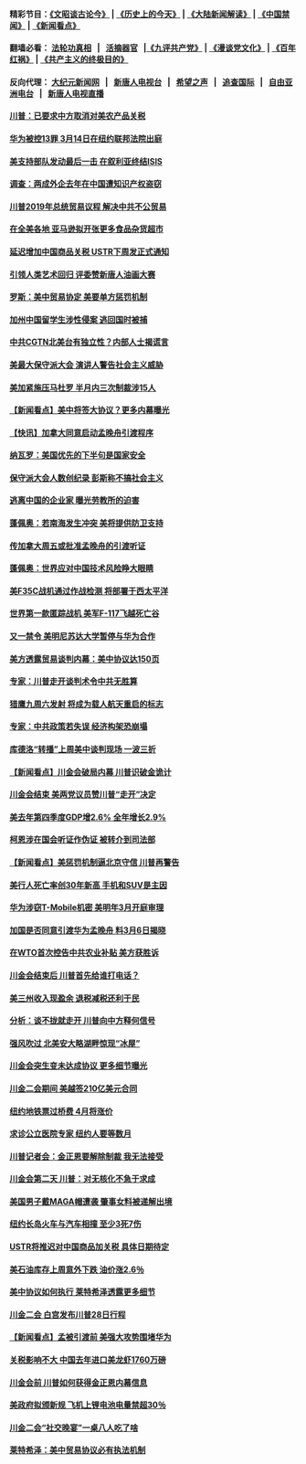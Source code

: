 #### 精彩节目：[《文昭谈古论今》](http://155.138.205.71/wenzhao) | [《历史上的今天》](http://155.138.205.71/today-in-history) | [《大陆新闻解读》](http://155.138.205.71/ntdtv-comedy) | [《中国禁闻》](http://155.138.205.71/ntdtv-news) | [《新闻看点》](http://155.138.205.71/news-insight) 

 #### 翻墙必看： [法轮功真相](http://155.138.205.71:10000/videos/truth.html) &nbsp;&nbsp;|&nbsp;&nbsp; [活摘器官](http://155.138.205.71:10000/videos/res/Organs/) &nbsp;&nbsp;|[《九评共产党》](http://155.138.205.71:10000/videos/jiuping) | [《漫谈党文化》](http://155.138.205.71:10000/videos/mtdwh) | [《百年红祸》](http://155.138.205.71:10000/videos/bnhh) | [《共产主义的终极目的》](http://155.138.205.71:10000/videos/res/zjmd) 

 #### 反向代理： [大纪元新闻网](http://155.138.205.71:10080/) &nbsp;&nbsp;|&nbsp;&nbsp; [新唐人电视台](http://155.138.205.71:8000/) &nbsp;&nbsp;|&nbsp;&nbsp; [希望之声](http://155.138.205.71:8200/) &nbsp;&nbsp;|&nbsp;&nbsp; [追查国际](http://155.138.205.71:10010/) &nbsp;&nbsp;|&nbsp;&nbsp; [自由亚洲电台](http://155.138.205.71:9800/) &nbsp;&nbsp;|&nbsp;&nbsp; [新唐人电视直播](http://155.138.205.71/) 

#### [川普：已要求中方取消对美农产品关税](../pages/nsc412/n11083216.md?t=03020636) 

#### [华为被控13罪 3月14日在纽约联邦法院出庭](../pages/nsc412/n11082772.md?t=03020636) 

#### [美支持部队发动最后一击 在叙利亚终结ISIS](../pages/nsc412/n11082463.md?t=03020636) 

#### [调查：两成外企去年在中国遭知识产权盗窃](../pages/nsc412/n11082699.md?t=03020636) 

#### [川普2019年总统贸易议程 解决中共不公贸易](../pages/nsc412/n11082766.md?t=03020636) 

#### [在全美各地 亚马逊拟开张更多食品杂货超市](../pages/nsc412/n11082620.md?t=03020636) 

#### [延迟增加中国商品关税 USTR下周发正式通知](../pages/nsc412/n11082707.md?t=03020636) 

#### [引领人类艺术回归 评委赞新唐人油画大赛](../pages/nsc412/n11082419.md?t=03020636) 

#### [罗斯：美中贸易协定 美要单方惩罚机制](../pages/nsc412/n11082394.md?t=03020636) 

#### [加州中国留学生涉性侵案 逃回国时被捕](../pages/nsc412/n11082599.md?t=03020636) 

#### [中共CGTN北美台有独立性？内部人士揭谎言](../pages/nsc412/n11082511.md?t=03020636) 

#### [美最大保守派大会 演讲人警告社会主义威胁](../pages/nsc412/n11082171.md?t=03020636) 

#### [美加紧施压马杜罗 半月内三次制裁涉15人](../pages/nsc412/n11082496.md?t=03020636) 

#### [【新闻看点】美中将签大协议？更多内幕曝光](../pages/nsc412/n11082208.md?t=03020636) 

#### [【快讯】加拿大同意启动孟晚舟引渡程序](../pages/nsc412/n11082478.md?t=03020636) 

#### [纳瓦罗：美国优先的下半句是国家安全](../pages/nsc412/n11082363.md?t=03020636) 

#### [保守派大会人数创纪录 彭斯称不搞社会主义](../pages/nsc412/n11082273.md?t=03020636) 

#### [逃离中国的企业家 曝光劳教所的迫害](../pages/nsc412/n11080422.md?t=03020636) 

#### [蓬佩奥：若南海发生冲突 美将提供防卫支持](../pages/nsc412/n11082064.md?t=03020636) 

#### [传加拿大周五或批准孟晚舟的引渡听证](../pages/nsc412/n11082068.md?t=03020636) 

#### [蓬佩奥：世界应对中国技术风险睁大眼睛](../pages/nsc412/n11081916.md?t=03020636) 

#### [美F35C战机通过作战检测 将部署于西太平洋](../pages/nsc412/n11081544.md?t=03020636) 

#### [世界第一款匿踪战机 美军F-117飞越死亡谷](../pages/nsc412/n11081432.md?t=03020636) 

#### [又一禁令 美明尼苏达大学暂停与华为合作](../pages/nsc412/n11080819.md?t=03020636) 

#### [美方透露贸易谈判内幕：美中协议达150页](../pages/nsc412/n11080846.md?t=03020636) 

#### [专家：川普走开谈判术令中共无胜算](../pages/nsc412/n11080966.md?t=03020636) 

#### [猎鹰九周六发射 将成为载人航天重启的标志](../pages/nsc412/n11080738.md?t=03020636) 

#### [专家：中共政策若失误 经济构架恐崩塌](../pages/nsc412/n11080731.md?t=03020636) 

#### [库德洛“转播”上周美中谈判现场 一波三折](../pages/nsc412/n11080699.md?t=03020636) 

#### [【新闻看点】川金会破局内幕 川普识破金诡计](../pages/nsc412/n11080199.md?t=03020636) 

#### [川金会结束 美两党议员赞川普“走开”决定](../pages/nsc412/n11080514.md?t=03020636) 

#### [美去年第四季度GDP增2.6% 全年增长2.9%](../pages/nsc412/n11080414.md?t=03020636) 

#### [柯恩涉在国会听证作伪证 被转介到司法部](../pages/nsc412/n11080130.md?t=03020636) 

#### [【新闻看点】美惩罚机制逼北京守信 川普再警告](../pages/nsc412/n11079954.md?t=03020636) 

#### [美行人死亡率创30年新高 手机和SUV是主因](../pages/nsc412/n11080364.md?t=03020636) 

#### [华为涉窃T-Mobile机密 美明年3月开庭审理](../pages/nsc412/n11080311.md?t=03020636) 

#### [加国是否同意引渡华为孟晚舟 料3月6日揭晓](../pages/nsc412/n11080262.md?t=03020636) 

#### [在WTO首次控告中共农业补贴 美方获胜诉](../pages/nsc412/n11080207.md?t=03020636) 

#### [川金会结束后 川普首先给谁打电话？](../pages/nsc412/n11080159.md?t=03020636) 

#### [美三州收入现盈余 退税减税还利于民](../pages/nsc412/n11080035.md?t=03020636) 

#### [分析：谈不拢就走开 川普向中方释何信号](../pages/nsc412/n11080054.md?t=03020636) 

#### [强风吹过 北美安大略湖畔惊现“冰屋”](../pages/nsc412/n11079884.md?t=03020636) 

#### [川金会突生变未达成协议 更多细节曝光](../pages/nsc412/n11079649.md?t=03020636) 

#### [川金二会期间 美越签210亿美元合同](../pages/nsc412/n11079644.md?t=03020636) 

#### [纽约地铁票过桥费 4月将涨价](../pages/nsc412/n11078771.md?t=03020636) 

#### [求诊公立医院专家 纽约人要等数月](../pages/nsc412/n11078755.md?t=03020636) 

#### [川普记者会：金正恩要解除制裁 我无法接受](../pages/nsc412/n11078822.md?t=03020636) 

#### [川金会第二天 川普：对无核化不急于求成](../pages/nsc412/n11078809.md?t=03020636) 

#### [美国男子戴MAGA帽遭袭 肇事女料被递解出境](../pages/nsc412/n11078111.md?t=03020636) 

#### [纽约长岛火车与汽车相撞 至少3死7伤](../pages/nsc412/n11078042.md?t=03020636) 

#### [USTR将推迟对中国商品加关税 具体日期待定](../pages/nsc412/n11078065.md?t=03020636) 

#### [美石油库存上周意外下跌 油价涨2.6％](../pages/nsc412/n11077933.md?t=03020636) 

#### [美中协议如何执行 莱特希泽透露更多细节](../pages/nsc412/n11077895.md?t=03020636) 

#### [川金二会 白宫发布川普28日行程](../pages/nsc412/n11077599.md?t=03020636) 

#### [【新闻看点】孟被引渡前 美强大攻势围堵华为](../pages/nsc412/n11077529.md?t=03020636) 

#### [关税影响不大 中国去年进口美龙虾1760万磅](../pages/nsc412/n11077572.md?t=03020636) 

#### [川金会前 川普如何获得金正恩内幕信息](../pages/nsc412/n11077790.md?t=03020636) 

#### [美政府拟颁新规 飞机上锂电池电量禁超30％](../pages/nsc412/n11077388.md?t=03020636) 

#### [川金二会“社交晚宴”一桌八人吃了啥](../pages/nsc412/n11077493.md?t=03020636) 

#### [莱特希泽：美中贸易协议必有执法机制](../pages/nsc412/n11077336.md?t=03020636) 

